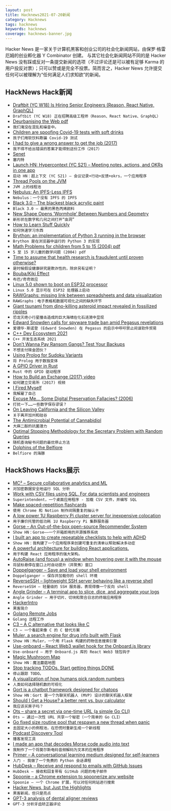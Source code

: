 ```yaml
---
layout: post
title: Hacknews2021-07-20新闻
category: Hacknews
tags: hacknews
keywords: hacknews
coverage: hacknews-banner.jpg
---
```


Hacker News 是一家关于计算机黑客和创业公司的社会化新闻网站，由保罗·格雷厄姆的创业孵化器 Y Combinator 创建。
与其它社会化新闻网站不同的是 Hacker News 没有踩或反对一条提交新闻的选项（不过评论还是可以被有足够 Karma 的用户投反对票）；只可以赞或是完全不投票。简而言之，Hacker News 允许提交任何可以被理解为“任何满足人们求知欲”的新闻。

## HackNews Hack新闻


- [Draftbit (YC W18) Is Hiring Senior Engineers (Reason, React Native, GraphQL)](https://www.ycombinator.com/companies/draftbit/jobs/Fj0Gn7Y8I-senior-software-engineer)
- `Draftbit (YC W18) 正在招聘高级工程师（Reason、React Native、GraphQL）`
- [Deurbanising the Web pdf](https://lab6.com/0)
- `我们淹没在混乱和噪音中。`
- [Children are spoofing Covid-19 tests with soft drinks](https://www.bbc.com/future/article/20210705-how-children-are-spoofing-covid-19-tests-with-soft-drinks)
- `孩子们用软饮料欺骗 Covid-19 测试`
- [I had to give a wrong answer to get the job (2017)](https://dewitters.com/i-had-to-give-a-wrong-answer-to-get-the-job/)
- `我不得不给出错误的答案才能得到这份工作（2017）`
- [Senet](https://en.wikipedia.org/wiki/Senet)
- `塞内特`
- [Launch HN: Hypercontext (YC S21) – Meeting notes, actions, and OKRs in one app](item?id=27882350)
- `启动 HN：超上下文 (YC S21) – 会议记录+行动+反馈+okrs，一个应用程序`
- [Thread Pools on the JVM](https://gist.github.com/djspiewak/46b543800958cf61af6efa8e072bfd5c)
- `JVM 上的线程池`
- [Nebulus: An IPFS-Less IPFS](https://nebulus.dev)
- `Nebulus：一个没有 IPFS 的 IPFS`
- [Black 3.0 – The blackest black acrylic paint](https://culturehustle.com/products/black-3-0-the-worlds-blackest-black-acrylic-paint-150ml)
- `Black 3.0 – 最黑的黑色丙烯颜料`
- [New Shape Opens ‘Wormhole’ Between Numbers and Geometry](https://www.quantamagazine.org/with-a-new-shape-mathematicians-link-geometry-and-numbers-20210719/)
- `新形状在数字和几何之间打开“虫洞”`
- [How to Learn Stuff Quickly](https://www.joshwcomeau.com/blog/how-to-learn-stuff-quickly/)
- `如何快速学习东西`
- [Brython: an implementation of Python 3 running in the browser](https://github.com/brython-dev/brython)
- `Brython 是在浏览器中运行的 Python 3 的实现`
- [Math Problems for children from 5 to 15 (2004) pdf](https://www.imaginary.org/sites/default/files/taskbook_arnold_en_0.pdf)
- `5 至 15 岁儿童的数学问题 (2004) pdf`
- [Time to assume that health research is fraudulent until proven otherwise?](https://blogs.bmj.com/bmj/2021/07/05/time-to-assume-that-health-research-is-fraudulent-until-proved-otherwise/)
- `是时候假设健康研究是欺诈性的，除非另有证明？`
- [Bouba/Kiki Effect](https://en.wikipedia.org/wiki/Bouba/kiki_effect)
- `布巴/奇奇效应`
- [Linux 5.0 shown to boot on ESP32 processor](https://www.cnx-software.com/2021/07/18/linux-5-0-esp32-processor/)
- `Linux 5.0 显示可在 ESP32 处理器上启动`
- [RAWGraphs: missing link between spreadsheets and data visualization](https://rawgraphs.io/)
- `RAWGraphs：电子表格和数据可视化之间的缺失环节`
- [Giant tsunami from dino-killing asteroid impact revealed in fossilized ripples](https://www.sciencemag.org/news/2021/07/giant-tsunami-dino-killing-asteroid-impact-revealed-fossilized-megaripples)
- `恐龙灭绝小行星撞击造成的巨大海啸在化石涟漪中显现`
- [Edward Snowden calls for spyware trade ban amid Pegasus revelations](https://www.theguardian.com/news/2021/jul/19/edward-snowden-calls-spyware-trade-ban-pegasus-revelations)
- `爱德华·斯诺登 (Edward Snowden) 在 Pegasus 的启示中呼吁禁止间谍软件贸易`
- [C++ Dev Ecosystem 2021](https://www.jetbrains.com/lp/devecosystem-2021/cpp/)
- `C++ 开发生态系统 2021`
- [Don’t Wanna Pay Ransom Gangs? Test Your Backups](https://krebsonsecurity.com/2021/07/dont-wanna-pay-ransom-gangs-test-your-backups/)
- `不想支付赎金团伙？`
- [Using Prolog for Sudoku Variants](http://dstrohmaier.com/sudoku-prolog/)
- `将 Prolog 用于数独变体`
- [A GPIO Driver in Rust](https://lwn.net/Articles/863459/)
- `Rust 中的 GPIO 驱动程序`
- [How to Build an Exchange (2017) video](https://blog.janestreet.com/how-to-build-an-exchange/)
- `如何建立交易所 (2017) 视频`
- [I Fired Myself](https://www.bryanjohnson.co/articles/i-fired-myself)
- `我解雇了自己`
- [Excuse Me… Some Digital Preservation Fallacies? (2006)](http://www.ariadne.ac.uk/issue/46/rusbridge/)
- `打扰一下……一些数字保存谬误？ `
- [On Leaving California and the Silicon Valley](https://bartwronski.com/2021/06/28/on-leaving-california-and-the-silicon-valley/)
- `关于离开加州和硅谷`
- [The Antimicrobial Potential of Cannabidiol](https://www.nature.com/articles/s42003-020-01530-y)
- `大麻二酚的抗菌潜力`
- [Optimal Stopping Methodology for the Secretary Problem with Random Queries](https://arxiv.org/abs/2107.07513)
- `随机查询秘书问题的最优停止方法`
- [Dolphins of the Belfiore](https://www.historytoday.com/archive/natural-histories/dolphins-belfiore)
- `Belfiore 的海豚`


## HackShows Hacks展示

- [ MC² – Secure collaborative analytics and ML](https://github.com/mc2-project/mc2)
- `对加密数据安全地运行 SQL 分析`
- [ Work with CSV files using SQL. For data scientists and engineers](https://superintendent.app/)
- `Superintendent，一个桌面应用程序 - 加载 CSV 文件，并编写 SQL`
- [ Make spaced-repetition flashcards](https://zorbi.cards)
- `使用 Chrome 和 Notion 制作间隔重复的抽认卡`
- [ A low power 1U Raspberry Pi cluster server for inexpensive colocation](https://github.com/pawl/raspberry-pi-1u-server)
- `用于廉价托管的低功耗 1U Raspberry Pi 集群服务器`
- [ Gorse – An Out-of-the-box open-source Recommender System](https://gorse.io/)
- `Show HN：Gorse——一个开箱即用的开源推荐系统`
- [ I built an app to create repeatable checklists to help with ADHD](https://checkyourlist.app/)
- `Show HN：我构建了一个应用程序来创建可重复的清单以帮助解决多动症`
- [ A powerful architecture for building React applications.](https://github.com/alan2207/bulletproof-react)
- `用于构建 React 应用程序的强大架构。`
- [ AutoRaise (and focus) a window when hovering over it with the mouse](https://github.com/sbmpost/AutoRaise)
- `将鼠标悬停在窗口上时自动提升（并聚焦）窗口`
- [ Doppelganger – Save and load your shell environment](https://github.com/witchard/doppelganger)
- `Doppelganger – 保存并加载你的 shell 环境`
- [ ReverseSSH – lightweight SSH server behaving like a reverse shell](https://github.com/Fahrj/reverse-ssh)
- `ReverseSSH – 轻量级的 SSH 服务器，表现得像一个反向 shell`
- [ Angle Grinder – A terminal app to slice, dice, and aggregate your logs](https://github.com/rcoh/angle-grinder)
- `Angle Grinder – 用于切片、切块和聚合日志的终端应用程序`
- [ HackerIntro](https://hackerintro.com)
- `黑客简介`
- [ Golang Remote Jobs](https://golangjob.xyz/jobs/remote-ok)
- `Golang 远程工作`
- [ C3 – A C alternative that looks like C](https://github.com/c3lang/c3c)
- `C3 – 一个看起来像 C 的 C 替代方案`
- [ Muler, a search engine for drug info built with Flask](http://muler.pythonanywhere.com/)
- `Show HN：Muler，一个用 Flask 构建的药物信息搜索引擎`
- [ Use-onboard – React Web3 wallet hook for the Onboard.js library](https://github.com/talentlessguy/use-onboard)
- `Use-onboard – 用于 Onboard.js 库的 React Web3 钱包钩子`
- [ Magic Mushroom Map](https://www.magicmushroommap.com/)
- `Show HN：魔法蘑菇地图`
- [ Stop tracking TODOs. Start getting things DONE](https://donel.ist/)
- `停止跟踪 TODO。`
- [ A visualization of how humans pick random numbers](https://www.humanrandomness.com/?hn)
- `人类如何选择随机数的可视化`
- [ Gort is a chatbot framework designed for chatops](https://github.com/getgort/gort)
- `Show HN：Gort 是一个为聊天机器人 (MVP) 设计的聊天机器人框架`
- [ Should I Get a House? a better rent vs. buy calculator](https://shouldigetahouse.com/)
- `我应该买房子吗？ `
- [ Ots – share a secret via one-time URL (a simple Go CLI)](https://github.com/sniptt-official/ots-cli)
- `Ots – 通过一次性 URL 共享一个秘密（一个简单的 Go CLI）`
- [ Go fixed size routine pool that respawn a new thread when panic](https://github.com/git-hulk/routines)
- `去固定大小的例程池，在恐慌时重新生成一个新线程`
- [ Podcast Discovery Tool](https://rephonic.com/discover)
- `播客发现工具`
- [ I made an app that decodes Morse code audio into text](https://github.com/ggerganov/ggmorse)
- `我制作了一个将莫尔斯电码音频解码为文本的应用程序`
- [ Primer – A conversational learning medium designed for self-learners](https://primerlabs.io/)
- `入门 - 我做了一个免费的 Python 会话课程`
- [ HubDesk – Receive and respond to emails with GitHub Issues](https://hubdesk.io/)
- `HubDesk – 接收和回复带有 GitHub 问题的电子邮件`
- [ Spoonie – a Chrome extension to spoonerize any website](https://github.com/postmalloc/spoonie)
- `Spoonie – 一个 Chrome 扩展，可以对任何网站进行搜索`
- [ Hacker News, but Just the Highlights](https://rohanphadte.github.io/hacker-news-highlights/)
- `黑客新闻，但只是亮点`
- [ GPT-3 analysis of dental aligner reviews](https://reviews.newmouth.com/)
- `GPT-3 分析牙齿矫正器评论`

